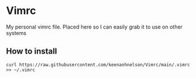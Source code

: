 # Vimrc

My personal vimrc file. Placed here so I can easily grab it to use on other systems

## How to install

```
curl https://raw.githubusercontent.com/keenanhnelson/Vimrc/main/.vimrc >> ~/.vimrc
```
